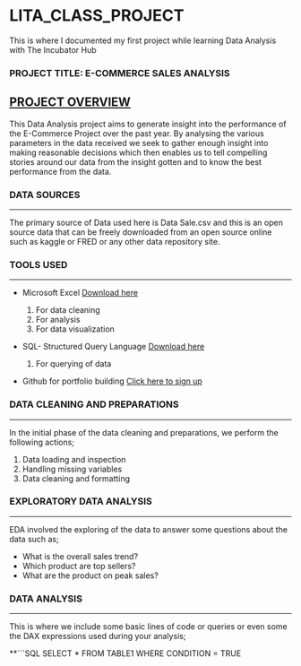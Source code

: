 # LITA_CLASS_PROJECT
This is where I documented my first project while learning Data Analysis with The Incubator Hub

### PROJECT TITLE: E-COMMERCE SALES ANALYSIS

[PROJECT OVERVIEW](project-overview)
---
This Data Analysis project aims to generate insight into the performance of the E-Commerce Project over the past year. By analysing the various parameters in the data received we seek to gather enough insight into making reasonable decisions which then enables us to tell compelling stories around our data from the insight gotten and to know the best performance from the data.
 
### DATA SOURCES
---
The primary source of Data used here is Data Sale.csv and this is an open source data that can be freely downloaded from an open source online such as kaggle or FRED or any other data repository site. 

### TOOLS USED
---
- Microsoft Excel [Download here](https://www.microsoft.com)
  1. For data cleaning
  2. For analysis
  3. For data visualization
     
- SQL- Structured Query Language [Download here](https://www.microsoft.com/en-us/sql-server/sql-server-downloads?msockid=2b7beaf97efb6b170d9dfff87f1b6a9f)
  1. For querying of data
     
- Github for portfolio building [Click here to sign up](https://github.com/)

### DATA CLEANING AND PREPARATIONS
---
In the initial phase of the data cleaning and preparations, we perform the following actions;
1. Data loading and inspection
2. Handling missing variables
3. Data cleaning and formatting

### EXPLORATORY DATA ANALYSIS
---
EDA involved the exploring of the data to answer some questions about the data such as;
- What is the overall sales trend?
- Which product are top sellers?
- What are the product on peak sales?

### DATA ANALYSIS
---
This is where we include some basic lines of code or queries or even some the DAX expressions used during your analysis;

**```SQL
SELECT * FROM TABLE1
WHERE CONDITION = TRUE
```**
